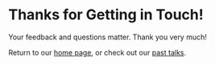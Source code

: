 # Thanks for Getting in Touch!

Your feedback and questions matter. Thank you very much!

Return to our [home page](/seminar), or check out our [past
talks](/seminar/archive).

